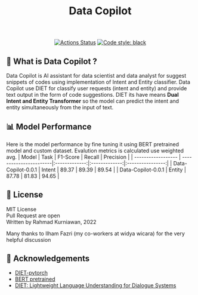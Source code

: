 

<br />
<h1>
<p align="center">
  <br>Data Copilot
</h1>
  <p align="center">
    <br />
    </p>
</p>

<p align="center">
<a href="https://www.python.org/"><img alt="Actions Status" src="https://img.shields.io/badge/Made%20with-Python-1f425f.svg"></a>
<a href="https://github.com/psf/black"><img alt="Code style: black" src="https://img.shields.io/badge/code%20style-black-000000.svg"></a>
</p>

## 🎯 What is Data Copilot ?
Data Copilot is AI assistant for data scientist and data analyst for suggest snippets of codes using implementation of Intent and Entity classifier. Data Copilot use DIET for classify user requests (intent and entity) and provide text output in the form of code suggestions. DIET its have means **Dual Intent and Entity Transformer** so the model can predict the intent and entity simultaneously from the input of text. 


## 📊 Model Performance
Here is the model performance by fine tuning it using BERT pretrained model and custom dataset. Evalution metrics is calculated use weighted avg.
| Model              |       Task             | F1-Score      | Recall        |   Precision      |
| ------------------ | -----------------------|:-------------:|:-------------:|:----------------:|
| Data-Copilot-0.0.1 | Intent                 | 89.37         |    89.39      |    89.54         |
| Data-Copilot-0.0.1 | Entity                 | 87.78         |    81.83      |    94.65         |

## 📄 License
MIT License
<br>
Pull Request are open
<br>
Written by Rahmad Kurniawan, 2022

Many thanks to Ilham Fazri (my co-workers at widya wicara) for the very helpful discussion


## 🖤 Acknowledgements
* [DIET-pytorch](https://github.com/cheesama/DIET-pytorch/tree/master/DIET)
* [BERT pretrained](https://github.com/huggingface/transformers)
* [DIET: Lightweight Language Understanding for Dialogue Systems](https://arxiv.org/abs/2004.09936)
